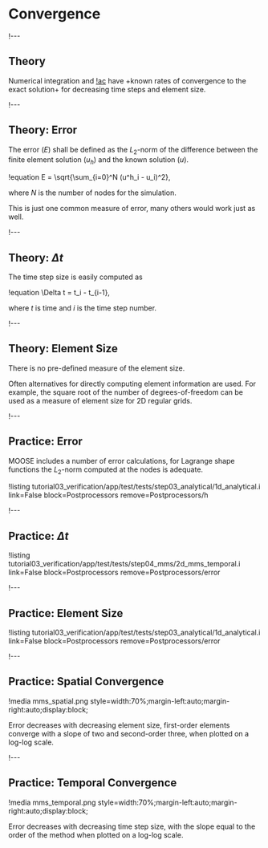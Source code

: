 # Convergence

!---

## Theory

Numerical integration and [!ac](FEM) have +known rates of convergence to the exact solution+ for
decreasing time steps and element size.

!---

## Theory: Error

The error ($E$) shall be defined as the $L_2$-norm of the difference between the finite element
solution ($u_h$) and the known solution ($u$).

!equation
E = \sqrt{\sum_{i=0}^N (u^h_i - u_i)^2},

where $N$ is the number of nodes for the simulation.

This is just one common measure of error, many others would work just as well.

!---

## Theory: $\Delta t$

The time step size is easily computed as

!equation
\Delta t = t_i - t_{i-1},

where $t$ is time and $i$ is the time step number.

!---

## Theory: Element Size

There is no pre-defined measure of the element size.

Often alternatives for directly computing element information are used. For example, the square root
of the number of degrees-of-freedom can be used as a measure of element size for 2D regular grids.

!---

## Practice: Error

MOOSE includes a number of error calculations, for Lagrange shape functions the
$L_2$-norm computed at the nodes is adequate.

!listing tutorial03_verification/app/test/tests/step03_analytical/1d_analytical.i link=False block=Postprocessors remove=Postprocessors/h

!---

## Practice: $\Delta t$

!listing tutorial03_verification/app/test/tests/step04_mms/2d_mms_temporal.i link=False block=Postprocessors remove=Postprocessors/error

!---

## Practice: Element Size

!listing tutorial03_verification/app/test/tests/step03_analytical/1d_analytical.i link=False block=Postprocessors remove=Postprocessors/error


!---

## Practice: Spatial Convergence

!media mms_spatial.png style=width:70%;margin-left:auto;margin-right:auto;display:block;

Error decreases with decreasing element size, first-order elements converge with a slope of two and
second-order three, when plotted on a log-log scale.

!---

## Practice: Temporal Convergence

!media mms_temporal.png style=width:70%;margin-left:auto;margin-right:auto;display:block;

Error decreases with decreasing time step size, with the slope equal to the order of the method when
plotted on a log-log scale.
